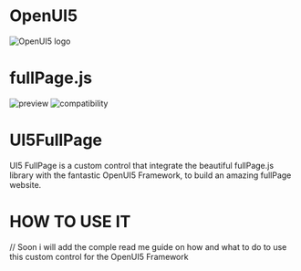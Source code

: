 # OpenUI5
![OpenUI5 logo](https://openui5.org/images/OpenUI5_new_big_side.png)
# fullPage.js
![preview](https://raw.github.com/alvarotrigo/fullPage.js/master/examples/imgs/intro.png)
![compatibility](https://raw.github.com/alvarotrigo/fullPage.js/master/examples/imgs/compatible.gif?v=2)

# UI5FullPage
UI5 FullPage is a custom control that integrate the beautiful fullPage.js library with the fantastic OpenUI5 Framework, to build an amazing fullPage website. 

# HOW TO USE IT

// Soon i will add the comple read me guide on how and what to do to use this custom control for the OpenUI5 Framework
